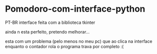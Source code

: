 # Pomodoro-com-interface-python
PT-BR interface feita com a biblioteca tkinter

ainda n esta perfeito, pretendo melhorar... 

esta com um problema (pelo menos no meu pc) que ao clica na interface enquanto o contador rola o programa trava por completo :(
